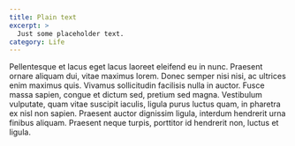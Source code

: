 ```yaml
---
title: Plain text
excerpt: >
  Just some placeholder text.
category: Life
---
```

Pellentesque et lacus eget lacus laoreet eleifend eu in nunc.
Praesent ornare aliquam dui, vitae maximus lorem.
Donec semper nisi nisi, ac ultrices enim maximus quis.
Vivamus sollicitudin facilisis nulla in auctor.
Fusce massa sapien, congue et dictum sed, pretium sed magna.
Vestibulum vulputate, quam vitae suscipit iaculis, ligula purus luctus quam, in
pharetra ex nisl non sapien.
Praesent auctor dignissim ligula, interdum hendrerit urna finibus aliquam.
Praesent neque turpis, porttitor id hendrerit non, luctus et ligula.
